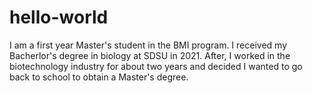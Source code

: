 # hello-world

I am a first year Master's student in the BMI program. I received my Bacherlor's degree in biology at SDSU in 2021. After, I worked in the biotechnology industry for about two years and decided I wanted to go back to school to obtain a Master's degree. 
